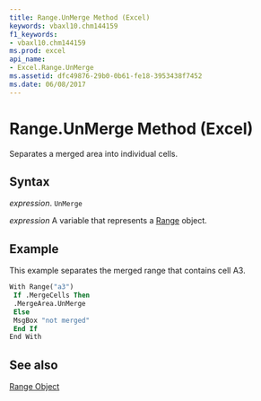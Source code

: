 ```yaml
---
title: Range.UnMerge Method (Excel)
keywords: vbaxl10.chm144159
f1_keywords:
- vbaxl10.chm144159
ms.prod: excel
api_name:
- Excel.Range.UnMerge
ms.assetid: dfc49876-29b0-0b61-fe18-3953438f7452
ms.date: 06/08/2017
---
```



# Range.UnMerge Method (Excel)

Separates a merged area into individual cells.


## Syntax

 _expression_. `UnMerge`

 _expression_ A variable that represents a [Range](excel.range-graph-property.md) object.


## Example

This example separates the merged range that contains cell A3.


```vb
With Range("a3") 
 If .MergeCells Then 
 .MergeArea.UnMerge 
 Else 
 MsgBox "not merged" 
 End If 
End With
```


## See also


[Range Object](Excel.Range(object).md)

